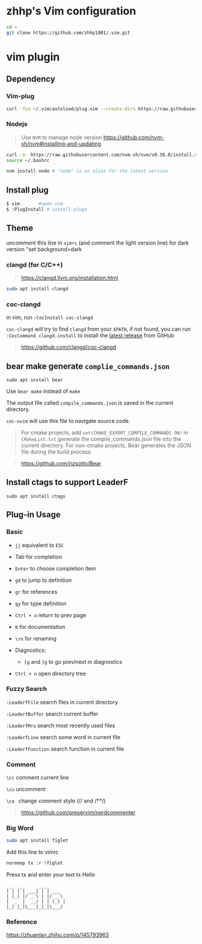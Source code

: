 # zhhp's Vim configuration

```bash
cd ~
git clone https://github.com/zhhp1001/.vim.git
```

# vim plugin



## Dependency

### Vim-plug

```bash
curl -fLo ~/.vim/autoload/plug.vim --create-dirs https://raw.githubusercontent.com/junegunn/vim-plug/master/plug.vim
```

### Nodejs

> Use `NVM` to manage node version
> https://github.com/nvm-sh/nvm#installing-and-updating

```bash
curl -o- https://raw.githubusercontent.com/nvm-sh/nvm/v0.38.0/install.sh | bash
source ~/.bashrc
```

```bash
nvm install node # "node" is an alias for the latest version
```

## Install plug

```bash
$ vim		#open vim
$ :PlugInstall # install plugs
```
## Theme
uncomment this line in `vimrc` (and comment the light version line) for dark version
"set background=dark
### clangd (for C/C++)

> https://clangd.llvm.org/installation.html

```bash
sudo apt install clangd
```

### coc-clangd

in vim, run `:CocInstall coc-clangd`

`coc-clangd` will try to find `clangd` from your `$PATH`, if not found, you can run `:CocCommand clangd.install` to install the [latest release](https://github.com/clangd/clangd/releases) from GitHub

> https://github.com/clangd/coc-clangd

## bear make generate `complie_commands.json`

`sudo apt install bear`

Use `bear make` instead of `make` 

The output file called `compile_commands.json` is saved in the current directory. 

`coc-nvim` will use this file to navigate source code.
> For cmake projects, add `set(CMAKE_EXPORT_COMPILE_COMMANDS ON)` in `CMakeList.txt`
> generate the compile_commands.json file into the current directory.
> For non-cmake projects, Bear generates the JSON file during the build process.

> https://github.com/rizsotto/Bear

## Install ctags to support LeaderF

`sudo apt install ctags`

## Plug-in Usage

### Basic

- `jj`  equivalent to `ESC`
- Tab for completion
- `Enter` to choose completion item
- `gd` to jump to definition
- `gr` for references
- `gy` for type definition
- `Ctrl + o` return to prev page
- `K` for documentation
- `\rn` for renaming
- Diagnostics:
  - `[g` and `]g` to go prev/next in diagnostics

- `Ctrl + n` open directory tree

### Fuzzy Search 

`:LeaderfFile` search files in current directory 

`:LeaderfBuffer` search current buffer 

`:LeaderfMru` search most recently used files

`:LeaderfLine` search some word in current file

`:LeaderfFunction` search function in current file

### Comment

`\cc` comment current line

`\cu` uncomment

`\ca ` change comment style (// and /**/)

> https://github.com/preservim/nerdcommenter

### Big Word
```bash
sudo apt install figlet
```
Add this line to vimrc
```bash
noremap tx :r !figlet
```
Press tx and enter your text
tx Hello<Enter>
```
 _   _      _ _
| | | | ___| | | ___
| |_| |/ _ \ | |/ _ \
|  _  |  __/ | | (_) |
|_| |_|\___|_|_|\___/
```
### Reference 

https://zhuanlan.zhihu.com/p/145793963
